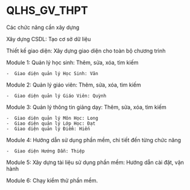 # QLHS_GV_THPT
Các chức năng cần xây dựng

Xây dựng CSDL:	Tạo cơ sở dữ liệu

Thiết kế giao diện:	Xây dựng giao diện cho toàn bộ chương trình

Module 1: Quản lý học sinh:	Thêm, sửa, xóa, tìm kiếm

    -  Giao diện quản lý Học Sinh: Văn

Module 2: Quản lý giáo viên:	Thêm, sửa, xóa, tìm kiếm

    -  Giao diện quản lý Giáo Viên: Quỳnh

Module 3: Quản lý thông tin giảng dạy:	Thêm, sửa, xóa, tìm kiếm

    -  Giao diện quản lý Môn Học: Long
    -  Giao diện quản lý Lớp Học: Đạt
    -  Giao diện quản lý Điểm: Hiến

Module 4: Hướng dẫn sử dụng phần mềm, chi tiết đến từng chức năng	

    -  Giao diện Hướng Dẫn: Thiệp

Module 5: Xây dựng tài liệu sử dụng phần mềm:	Hướng dẫn cài đặt, vận hành

Module 6: Chạy kiểm thử phần mềm.	
